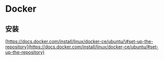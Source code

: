 # Docker

## 安装

[https://docs.docker.com/install/linux/docker-ce/ubuntu/\#set-up-the-repository](https://docs.docker.com/install/linux/docker-ce/ubuntu/#set-up-the-repository)

